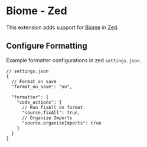 # Biome - Zed

This extension adds support for [Biome](https://github.com/biomejs/biome) in [Zed](https://zed.dev/).

## Configure Formatting

Example formatter configurations in zed `settings.json`.

```jsonc
// settings.json
{
  // Format on save
  "format_on_save": "on",

  "formatter": {
    "code_actions": {
      // Run fixAll on format.
      "source.fixAll": true,
      // Organize Imports
      "source.organizeImports": true
    }
  }
}
```
